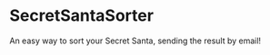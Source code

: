 SecretSantaSorter
=================

An easy way to sort your Secret Santa, sending the result by email!